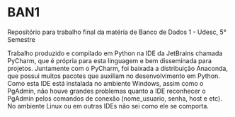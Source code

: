 # BAN1
Repositório para trabalho final da matéria de Banco de Dados 1 - Udesc, 5° Semestre

Trabalho produzido e compilado em Python na IDE da JetBrains chamada PyCharm, que é própria para esta linguagem e bem disseminada para projetos. Juntamente com o PyCharm, foi baixada a distribuição Anaconda, que possui muitos pacotes que auxiliam no desenvolvimento em Python. Como esta IDE está instalada no ambiente Windows, assim como o PgAdmin, não houve grandes problemas quanto a IDE reconhecer o PgAdmin pelos comandos de conexão (nome_usuario, senha, host e etc). No ambiente Linux ou em outras IDEs não sei como ele se comporta. 
